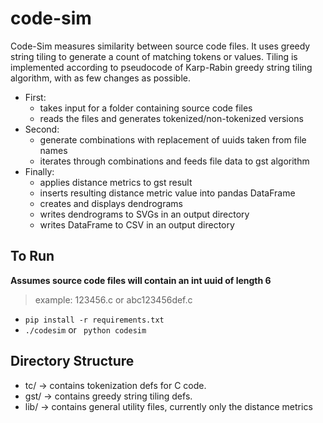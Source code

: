 # code-sim


Code-Sim measures similarity between source code files. It uses greedy string
tiling to generate a count of matching tokens or values.
Tiling is implemented according to pseudocode of Karp-Rabin greedy string tiling algorithm, with as few changes as possible.

* First:
    * takes input for a folder containing source code files
    * reads the files and generates tokenized/non-tokenized versions
* Second:
    * generate combinations with replacement of uuids taken from file names
    * iterates through combinations and feeds file data to gst algorithm
* Finally:
    * applies distance metrics to gst result
    * inserts resulting distance metric value into pandas DataFrame
    * creates and displays dendrograms
    * writes dendrograms to SVGs in an output directory
    * writes DataFrame to CSV in an output directory


## To Run

**Assumes source code files will contain an int uuid of length 6**
> example: 123456.c or abc123456def.c

- ``` pip install -r requirements.txt ```
- ``` ./codesim ``` or ``` python codesim```



## Directory Structure

* tc/ -> contains tokenization defs for C code.
* gst/ -> contains greedy string tiling defs.
* lib/ -> contains general utility files, currently only the distance metrics

